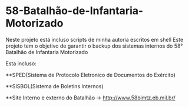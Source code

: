 # 58-Batalhão-de-Infantaria-Motorizado
Neste projeto está incluso scripts de minha autoria escritos em shell
  Este projeto tem o objetivo de garantir o backup dos sistemas internos do 58° Batalhão de Infantaria Motorizado

Esta incluso:

**SPED(Sistema de Protocolo Eletronico de Documentos do Exército)

**SISBOL(Sistema de Boletins Internos) 

**Site Interno e externo do Batalhão -> http://www.58bimtz.eb.mil.br/
